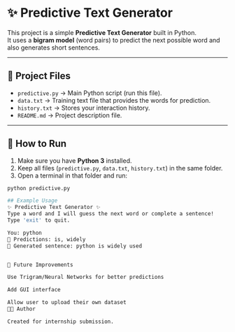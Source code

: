 # ✨ Predictive Text Generator

This project is a simple **Predictive Text Generator** built in Python.  
It uses a **bigram model** (word pairs) to predict the next possible word and also generates short sentences.

---

## 📂 Project Files
- `predictive.py` → Main Python script (run this file).
- `data.txt` → Training text file that provides the words for prediction.
- `history.txt` → Stores your interaction history.
- `README.md` → Project description file.

---

## 🚀 How to Run
1. Make sure you have **Python 3** installed.
2. Keep all files (`predictive.py`, `data.txt`, `history.txt`) in the same folder.
3. Open a terminal in that folder and run:

```bash
python predictive.py

## Example Usage
✨ Predictive Text Generator ✨
Type a word and I will guess the next word or complete a sentence!
Type 'exit' to quit.

You: python  
🔮 Predictions: is, widely  
📝 Generated sentence: python is widely used


📌 Future Improvements

Use Trigram/Neural Networks for better predictions

Add GUI interface

Allow user to upload their own dataset
👨‍💻 Author

Created for internship submission.

